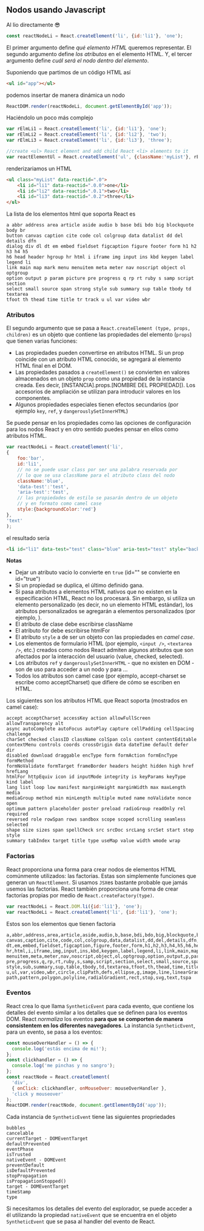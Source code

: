 ## Nodos usando Javascript

Al lio directamente 😎

```js
const reactNodeLi = React.createElement('li', {id:'li1'}, 'one');
````

El primer argumento define *qué elemento HTML* queremos representar. El segundo argumento define *los atributos* en el elemento HTML. Y, el tercer argumento define *cuál será el nodo dentro del elemento*.

Suponiendo que partimos de un código HTML así

```html
<ul id="app"></ul>
```

podemos insertar de manera dinámica un nodo

```js
ReactDOM.render(reactNodeLi, document.getElementById('app'));
```

Haciéndolo un poco más complejo

```js
var rElmLi1 = React.createElement('li', {id:'li1'}, 'one');
var rElmLi2 = React.createElement('li', {id:'li2'}, 'two');
var rElmLi3 = React.createElement('li', {id:'li3'}, 'three');

//create <ul> React element and add child React <li> elements to it
var reactElementUl = React.createElement('ul', {className:'myList'}, rElmLi1,rElmLi2,rElmLi3);
```

renderizariamos un HTML

```html
<ul class="myList" data-reactid=".0">
    <li id="li1" data-reactid=".0.0">one</li>
    <li id="li2" data-reactid=".0.1">two</li>
    <li id="li3" data-reactid=".0.2">three</li>
</ul>
```

La lista de los elementos html que soporta React es
```
a abbr address area article aside audio b base bdi bdo big blockquote body br
button canvas caption cite code col colgroup data datalist dd del details dfn
dialog div dl dt em embed fieldset figcaption figure footer form h1 h2 h3 h4 h5
h6 head header hgroup hr html i iframe img input ins kbd keygen label legend li
link main map mark menu menuitem meta meter nav noscript object ol optgroup
option output p param picture pre progress q rp rt ruby s samp script section
select small source span strong style sub summary sup table tbody td textarea
tfoot th thead time title tr track u ul var video wbr
```

### Atributos
El segundo argumento que se pasa a `React.createElement (type, props, children)` es un objeto que contiene las propiedades del elemento (`props`) que tienen varias funciones:

* Las propiedades pueden convertirse en atributos HTML. Si un prop coincide con un atributo HTML conocido, se agregará al elemento HTML final en el DOM.
* Las propiedades pasados a `createElement()` se convierten en valores almacenados en un objeto `prop` como una propiedad de la instancia creada. Ees decir, [INSTANCIA].props.[NOMBRE DEL PROPIEDAD]). Los accesorios de ampliación se utilizan para introducir valores en los componentes.
* Algunos propiedades especiales tienen efectos secundarios (por ejemplo `key`, `ref`, y `dangerouslySetInnerHTML`)

Se puede pensar en los propiedades como las opciones de configuración para los nodos React y en otro sentido puedes pensar en ellos como atributos HTML.

```js
var reactNodeLi = React.createElement('li',
{
    foo:'bar',
    id:'li1',
    // no se puede usar class por ser una palabra reservada por
    // lo que se usa className para el atributo class del nodo
    className:'blue',
    'data-test':'test',
    'aria-test':'test',
    // las propiedades de estilo se pasarán dentro de un objeto
    // y en formato como camel case
    style:{backgroundColor:'red'}
},
'text'
);
```
 el resultado sería

 ```html
 <li id="li1" data-test="test" class="blue" aria-test="test" style="background-color:red;" data-reactid=".0">text</li>
 ```

**Notas**

* Dejar un atributo vacio lo convierte en `true` (id="" se convierte en id="true")
* Si un propiedad se duplica, el último definido gana.
* Si pasa atributos a elementos HTML nativos que no existen en la especificación HTML, React no los procesará. Sin embargo, si utiliza un elemento personalizado (es decir, no un elemento HTML estándar), los atributos personalizados se agregarán a elementos personalizados (por ejemplo, <bitio-component custom-attribute = "foo" />).
* El atributo de clase debe escribirse className
* El atributo for debe escribirse htmlFor
* El atributo `style` a de ser un objeto con las propiedades en _camel case_.
* Los elementos de formulario HTML (por ejemplo, `<input />`, `<textarea />`, etc.) creados como nodos React admiten algunos atributos que son afectados por la interacción del usuario (value, checked, selected).
* Los atributos `ref` y `dangerouslySetInnerHTML` - que no existen en DOM - son de uso para acceder a un nodo y para ...
* Todos los atributos son camel case (por ejemplo, accept-charset se escribe como acceptCharset) que difiere de cómo se escriben en HTML.

Los siguientes son los atributos HTML que React soporta (mostrados en camel case):

```
accept acceptCharset accessKey action allowFullScreen allowTransparency alt
async autoComplete autoFocus autoPlay capture cellPadding cellSpacing challenge
charSet checked classID className colSpan cols content contentEditable
contextMenu controls coords crossOrigin data dateTime default defer dir
disabled download draggable encType form formAction formEncType formMethod
formNoValidate formTarget frameBorder headers height hidden high href hrefLang
htmlFor httpEquiv icon id inputMode integrity is keyParams keyType kind label
lang list loop low manifest marginHeight marginWidth max maxLength media
mediaGroup method min minLength multiple muted name noValidate nonce open
optimum pattern placeholder poster preload radioGroup readOnly rel required
reversed role rowSpan rows sandbox scope scoped scrolling seamless selected
shape size sizes span spellCheck src srcDoc srcLang srcSet start step style
summary tabIndex target title type useMap value width wmode wrap
```

### Factorias

React proporciona una forma para crear nodos de elementos HTML comúnmente utilizados: las factorias. Estas son simplemente funciones que generan un `ReactElement`. Si usamos `JSX`es bastante probable que jamás usemos las factorias.
React también proporciona una forma de crear factorías propias por medio de `React.createFactory(type)`.

```js
var reactNodeLi = React.DOM.li({id:'li1'}, 'one');
var reactNodeLi = React.createElement('li', {id:'li1'}, 'one');
```

Estos son los elementos que tienen factoria

```
a,abbr,address,area,article,aside,audio,b,base,bdi,bdo,big,blockquote,body,br,button,
canvas,caption,cite,code,col,colgroup,data,datalist,dd,del,details,dfn,dialog,div,dl,
dt,em,embed,fieldset,figcaption,figure,footer,form,h1,h2,h3,h4,h5,h6,head,header,hgroup,
hr,html,i,iframe,img,input,ins,kbd,keygen,label,legend,li,link,main,map,mark,menu,
menuitem,meta,meter,nav,noscript,object,ol,optgroup,option,output,p,param,picture,
pre,progress,q,rp,rt,ruby,s,samp,script,section,select,small,source,span,strong,
style,sub,summary,sup,table,tbody,td,textarea,tfoot,th,thead,time,title,tr,track,
u,ul,var,video,wbr,circle,clipPath,defs,ellipse,g,image,line,linearGradient,mask,
path,pattern,polygon,polyline,radialGradient,rect,stop,svg,text,tspa
```

### Eventos

React crea lo que llama `SyntheticEvent` para cada evento, que contiene los detalles del evento similar a los detalles que se definen para los eventos DOM. React _normaliza_ los eventos **para que se comporten de manera consistentem en los diferentes navegadores**. La instancia `SyntheticEvent`, para un evento, se pasa a los eventos:

```js
const mouseOverHandler = () => {
  console.log('estás encima de mi!');
};
const clickhandler = () => {
  console.log('me pinchas y no sangro');
};
const reactNode = React.createElement(
  'div',
  { onClick: clickhandler, onMouseOver: mouseOverHandler },
  'click y mouseover'
);
ReactDOM.render(reactNode, document.getElementById('app'));
```

Cada instancia de `SyntheticEvent` tiene las siguientes propriedades
```
bubbles
cancelable
currentTarget - DOMEventTarget
defaultPrevented
eventPhase
isTrusted
nativeEvent - DOMEvent
preventDefault
isDefaultPrevented
stopPropagation
isPropagationStopped()
target - DOMEventTarget
timeStamp
type
```

Si necesitamos los detalles del evento del explorador, se puede acceder a él utilizando la propiedad `nativeEvent` que se encuentra en el objeto `SyntheticEvent` que se pasa al handler del evento de React.
